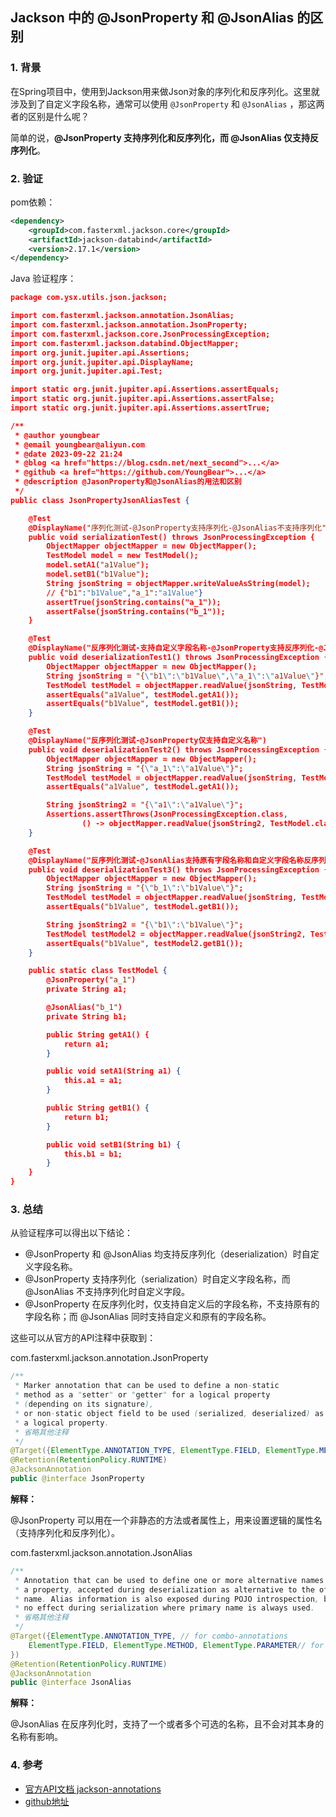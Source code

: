 ## Jackson 中的 @JsonProperty 和 @JsonAlias 的区别



### 1. 背景

在Spring项目中，使用到Jackson用来做Json对象的序列化和反序列化。这里就涉及到了自定义字段名称，通常可以使用 `@JsonProperty` 和 `@JsonAlias` ，那这两者的区别是什么呢？

简单的说，**@JsonProperty 支持序列化和反序列化，而 @JsonAlias 仅支持反序列化**。

### 2. 验证

pom依赖：

```xml
<dependency>
    <groupId>com.fasterxml.jackson.core</groupId>
    <artifactId>jackson-databind</artifactId>
    <version>2.17.1</version>
</dependency>
```



Java 验证程序：

```json
package com.ysx.utils.json.jackson;

import com.fasterxml.jackson.annotation.JsonAlias;
import com.fasterxml.jackson.annotation.JsonProperty;
import com.fasterxml.jackson.core.JsonProcessingException;
import com.fasterxml.jackson.databind.ObjectMapper;
import org.junit.jupiter.api.Assertions;
import org.junit.jupiter.api.DisplayName;
import org.junit.jupiter.api.Test;

import static org.junit.jupiter.api.Assertions.assertEquals;
import static org.junit.jupiter.api.Assertions.assertFalse;
import static org.junit.jupiter.api.Assertions.assertTrue;

/**
 * @author youngbear
 * @email youngbear@aliyun.com
 * @date 2023-09-22 21:24
 * @blog <a href="https://blog.csdn.net/next_second">...</a>
 * @github <a href="https://github.com/YoungBear">...</a>
 * @description @JasonProperty和@JsonAlias的用法和区别
 */
public class JsonPropertyJsonAliasTest {

    @Test
    @DisplayName("序列化测试-@JsonProperty支持序列化-@JsonAlias不支持序列化")
    public void serializationTest() throws JsonProcessingException {
        ObjectMapper objectMapper = new ObjectMapper();
        TestModel model = new TestModel();
        model.setA1("a1Value");
        model.setB1("b1Value");
        String jsonString = objectMapper.writeValueAsString(model);
        // {"b1":"b1Value","a_1":"a1Value"}
        assertTrue(jsonString.contains("a_1"));
        assertFalse(jsonString.contains("b_1"));
    }

    @Test
    @DisplayName("反序列化测试-支持自定义字段名称-@JsonProperty支持反序列化-@JsonAlias支持反序列化")
    public void deserializationTest1() throws JsonProcessingException {
        ObjectMapper objectMapper = new ObjectMapper();
        String jsonString = "{\"b1\":\"b1Value\",\"a_1\":\"a1Value\"}";
        TestModel testModel = objectMapper.readValue(jsonString, TestModel.class);
        assertEquals("a1Value", testModel.getA1());
        assertEquals("b1Value", testModel.getB1());
    }

    @Test
    @DisplayName("反序列化测试-@JsonProperty仅支持自定义名称")
    public void deserializationTest2() throws JsonProcessingException {
        ObjectMapper objectMapper = new ObjectMapper();
        String jsonString = "{\"a_1\":\"a1Value\"}";
        TestModel testModel = objectMapper.readValue(jsonString, TestModel.class);
        assertEquals("a1Value", testModel.getA1());

        String jsonString2 = "{\"a1\":\"a1Value\"}";
        Assertions.assertThrows(JsonProcessingException.class,
                () -> objectMapper.readValue(jsonString2, TestModel.class));
    }

    @Test
    @DisplayName("反序列化测试-@JsonAlias支持原有字段名称和自定义字段名称反序列化")
    public void deserializationTest3() throws JsonProcessingException {
        ObjectMapper objectMapper = new ObjectMapper();
        String jsonString = "{\"b_1\":\"b1Value\"}";
        TestModel testModel = objectMapper.readValue(jsonString, TestModel.class);
        assertEquals("b1Value", testModel.getB1());

        String jsonString2 = "{\"b1\":\"b1Value\"}";
        TestModel testModel2 = objectMapper.readValue(jsonString2, TestModel.class);
        assertEquals("b1Value", testModel2.getB1());
    }

    public static class TestModel {
        @JsonProperty("a_1")
        private String a1;

        @JsonAlias("b_1")
        private String b1;

        public String getA1() {
            return a1;
        }

        public void setA1(String a1) {
            this.a1 = a1;
        }

        public String getB1() {
            return b1;
        }

        public void setB1(String b1) {
            this.b1 = b1;
        }
    }
}

```





### 3. 总结

从验证程序可以得出以下结论：

- @JsonProperty 和 @JsonAlias 均支持反序列化（deserialization）时自定义字段名称。
- @JsonProperty 支持序列化（serialization）时自定义字段名称，而 @JsonAlias 不支持序列化时自定义字段。
- @JsonProperty 在反序列化时，仅支持自定义后的字段名称，不支持原有的字段名称；而 @JsonAlias 同时支持自定义和原有的字段名称。



这些可以从官方的API注释中获取到：

com.fasterxml.jackson.annotation.JsonProperty

```java
/**
 * Marker annotation that can be used to define a non-static
 * method as a "setter" or "getter" for a logical property
 * (depending on its signature),
 * or non-static object field to be used (serialized, deserialized) as
 * a logical property.
 * 省略其他注释
 */
@Target({ElementType.ANNOTATION_TYPE, ElementType.FIELD, ElementType.METHOD, ElementType.PARAMETER})
@Retention(RetentionPolicy.RUNTIME)
@JacksonAnnotation
public @interface JsonProperty
```

**解释：**

@JsonProperty 可以用在一个非静态的方法或者属性上，用来设置逻辑的属性名（支持序列化和反序列化）。



com.fasterxml.jackson.annotation.JsonAlias

```java
/**
 * Annotation that can be used to define one or more alternative names for
 * a property, accepted during deserialization as alternative to the official
 * name. Alias information is also exposed during POJO introspection, but has
 * no effect during serialization where primary name is always used.
 * 省略其他注释
 */
@Target({ElementType.ANNOTATION_TYPE, // for combo-annotations
    ElementType.FIELD, ElementType.METHOD, ElementType.PARAMETER// for properties (field, setter, ctor param)
})
@Retention(RetentionPolicy.RUNTIME)
@JacksonAnnotation
public @interface JsonAlias
```

**解释：**

@JsonAlias 在反序列化时，支持了一个或者多个可选的名称，且不会对其本身的名称有影响。



### 4. 参考

- [官方API文档 jackson-annotations](https://www.javadoc.io/doc/com.fasterxml.jackson.core/jackson-annotations/latest/index.html)
- [github地址](https://github.com/YoungBear/JavaUtils)

